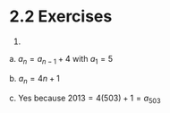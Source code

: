# 2.2 Exercises
1. 
a.  $a_n=a_{n-1}+4$ with $a_1=5$

b. $a_n= 4n+1$

c. Yes because $2013 = 4(503)+1 =a_{503}$
